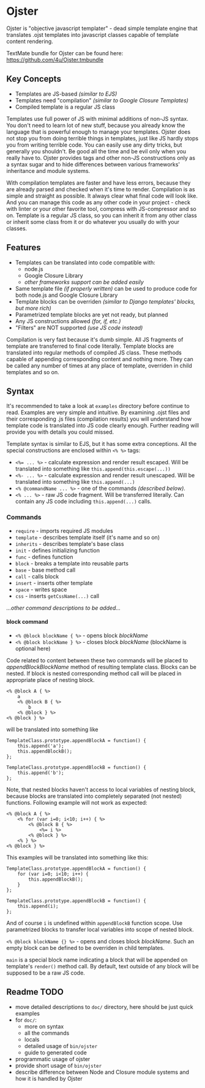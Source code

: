# Ojster

Ojster is "objective javascript templater" - dead simple template engine that translates .ojst templates into javascript classes capable of template content rendering.

TextMate bundle for Ojster can be found here: https://github.com/4u/Ojster.tmbundle

## Key Concepts

* Templates are JS-based _(similar to EJS)_
* Templates need "compilation" _(similar to Google Closure Templates)_
* Compiled template is a regular JS class

Templates use full power of JS with minimal additions of non-JS syntax. You don't need to learn lot of new stuff, because you already know the language that is powerful enough to manage your templates. Ojster does not stop you from doing terrible things in templates, just like JS hardly stops you from writing terrible code. You can easily use any dirty tricks, but generally you shouldn't. Be good all the time and be evil only when you really have to.
Ojster provides tags and other non-JS constructions only as a syntax sugar and to hide differences between various frameworks' inheritance and module systems.

With compilation templates are faster and have less errors, because they are already parsed and checked when it's time to render.
Compilation is as simple and straight as possible. It always clear what final code will look like. And you can manage this code as any other code in your project - check with linter or your other favorite tool, compress with JS-compressor and so on.
Template is a regular JS class, so you can inherit it from any other class or inherit some class from it or do whatever you usually do with your classes.

## Features

* Templates can be translated into code compatible with:
	* node.js
	* Google Closure Library
	* _other frameworks support can be added easily_
* Same template file _(if properly written)_ can be used to produce code for both node.js and Google Closure Library
* Template blocks can be overriden _(similar to Django templates' blocks, but more rich)_
* Parametrized template blocks are yet not ready, but planned
* Any JS constructions allowed _(for, if, etc.)_
* "Filters" are NOT supported _(use JS code instead)_

Compilation is very fast because it's dumb simple. All JS fragments of template are transferred to final code literally. Template blocks are translated into regular methods of compiled JS class. These methods capable of appending corresponding content and nothing more. They can be called any number of times at any place of template, overriden in child templates and so on.

## Syntax

It's recommended to take a look at `examples` directory before continue to read. Examples are very simple and intuitive.
By examining .ojst files and their corresponding .js files (compilation results) you will understand how template code is translated into JS code clearly enough. Further reading will provide you with details you could missed.

Template syntax is similar to EJS, but it has some extra conceptions.
All the special constructions are enclosed within `<% %>` tags:

* `<%= ... %>`  - calculate expression and render result escaped. Will be translated into something like `this.append(this.escape(...))`
* `<%- ... %>`  - calculate expression and render result unescaped. Will be translated into something like `this.append(...)`
* `<% @commandName ... %>`  - one of the commands _(described below)_.
* `<% ... %>` - raw JS code fragment. Will be transferred literally. Can contain any JS code including `this.append(...)` calls.

### Commands

* `require` - imports required JS modules
* `template` - describes template itself (it's name and so on)
* `inherits` - describes template's base class
* `init` - defines initializing function
* `func` - defines function
* `block` - breaks a template into reusable parts
* `base` - base method call
* `call` - calls block
* `insert` - inserts other template
* `space` - writes space
* `css` - inserts `getCssName(...)` call

_...other command descriptions to be added..._

#### block command

* `<% @block blockName { %>` - opens block _blockName_
* `<% @block blockName } %>` - closes block _blockName_ (blockName is optional here)

Code related to content between these two commands will be placed to _appendBlockBlockName_ method of resulting template class.
Blocks can be nested. If block is nested corresponding method call will be placed in appropriate place of nesting block.

	<% @block A { %>
		a
		<% @block B { %>
			b
		<% @block } %>
	<% @block } %>

will be translated into something like

	TemplateClass.prototype.appendBlockA = function() {
		this.append('a');
		this.appendBlockB();
	};

	TemplateClass.prototype.appendBlockB = function() {
		this.append('b');
	};

Note, that nested blocks haven't access to local variables of nesting block, because blocks are translated into completely separated (not nested) functions. Following example will not work as expected:

	<% @block A { %>
		<% for (var i=0; i<10; i++) { %>
			<% @block B { %>
				<%= i %>
			<% @block } %>
		<% } %>
	<% @block } %>

This examples will be translated into something like this:

	TemplateClass.prototype.appendBlockA = function() {
		for (var i=0; i<10; i++) {
			this.appendBlockB();
		}
	};

	TemplateClass.prototype.appendBlockB = function() {
		this.append(i);
	};

And of course `i` is undefined within `appendBlockB` function scope. Use parametrized blocks to transfer local variables into scope of nested block.

`<% @block blockName {} %>` - opens and closes block _blockName_. Such an empty block can be defined to be overriden in child templates.

`main` is a special block name indicating a block that will be appended on template's `render()` method call.
By default, text outside of any block will be supposed to be a raw JS code.


## Readme TODO

* move detailed descriptions to `doc/` directory, here should be just quick examples
* for `doc/`:
	* more on syntax
	* all the commands
	* locals
	* detailed usage of `bin/ojster`
	* guide to generated code
* programmatic usage of ojster
* provide short usage of `bin/ojster`
* describe difference between Node and Closure module systems and how it is handled by Ojster
